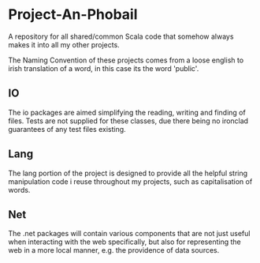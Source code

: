 # Project-An-Phobail

A repository for all shared/common Scala code that somehow always makes it into all my other projects.

The Naming Convention of these projects comes from a loose english to irish translation of a word, in this case its the word 'public'.

## IO
The io packages are aimed simplifying the reading, writing and finding of files. Tests are not supplied for these classes, due there being no ironclad 
guarantees of any test files existing.

## Lang
The lang portion of the project is designed to provide all the helpful string manipulation code i reuse throughout my projects, such as capitalisation of words.

## Net
The .net packages will contain various components that are not just useful when interacting with the web specifically, but also for representing the web in a
more local manner, e.g. the providence of data sources.